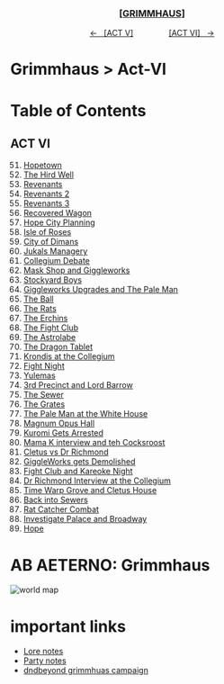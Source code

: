 <div align="center">
  <h3 align="center"><a href="https://github.com/h-griffin/dnd-notes/blob/main/grimmhaus/" >[GRIMMHAUS]</a></h3>
  <p align="center">
    <a href="https://github.com/h-griffin/dnd-notes/blob/main/grimmhaus/act-V" >&larr; &nbsp; [ACT V]</a>
    &nbsp;&nbsp;&nbsp;&nbsp;&nbsp;&nbsp;&nbsp;&nbsp;&nbsp;&nbsp;&nbsp;&nbsp;&nbsp;&nbsp;
    <a href="https://github.com/h-griffin/dnd-notes/blob/main/grimmhaus/act-VI" >[ACT VI] &nbsp; &rarr;</a>
  </p>
</div>

# Grimmhaus > Act-VI

# Table of Contents
## ACT VI
51. [Hopetown](./24-06-19.md)
52. [The Hird Well](./24-06-26.md)
53. [Revenants](./24-07-03.md)
54. [Revenants 2](./24-07-10.md)
55. [Revenants 3](./24-07-17.md)
56. [Recovered Wagon](./24-07-24.md)
57. [Hope City Planning](./24-07-31.md)
58. [Isle of Roses](./24-08-07.md)
59. [City of Dimans](./24-08-14.md)
60. [Jukals Managery](./24-08-21.md)
61. [Collegium Debate](./24-08-26.md)
62. [Mask Shop and Giggleworks](./24-09-04.md)
63. [Stockyard Boys](./24-09-11.md)
64. [Giggleworks Upgrades and The Pale Man](./24-09-18.md)
65. [The Ball](./24-09-25.md)
66. [The Rats](./24-10-02.md)
67. [The Erchins](./24-10-09.md)
68. [The Fight Club](./24-10-16.md)
69. [The Astrolabe](./24-10-23.md)
70. [The Dragon Tablet](./24-10-30.md)
71. [Krondis at the Collegium](./24-11-06.md)
72. [Fight Night](./24-12-04.md)
73. [Yulemas](./24-12-18.md)
74. [3rd Precinct and Lord Barrow](./25-01-01.md)
75. [The Sewer](./25-01-08.md)
76. [The Grates](./25-01-15.md)
77. [The Pale Man at the White House](./25-01-22.md)
78. [Magnum Opus Hall](./25-01-29.md)
79. [Kuromi Gets Arrested](./25-02-05.md)
80. [Mama K interview and teh Cocksroost](./25-02-12.md)
81. [Cletus vs Dr Richmond](./25-02-19.md)
82. [GiggleWorks gets Demolished](./25-02-26.md)
83. [Fight Club and Kareoke Night](./25-03-05.md)
84. [Dr Richmond Interview at the Collegium](./25-03-12.md)
85. [Time Warp Grove and Cletus House](./25-03-19.md)
86. [Back into Sewers](./25-03-26.md)
87. [Rat Catcher Combat](./25-04-02.md)
88. [Investigate Palace and Broadway](./25-04-02.md)
89. [Hope](./25-04-16.md)

# AB AETERNO: Grimmhaus
![world map](../../assets/Ab_Aeterno_World_Map.png)

# important links
- [Lore notes](./lore.md)
- [Party notes](./party.md)
- [dndbeyond grimmhuas campaign](https://www.dndbeyond.com/campaigns/4131697)
